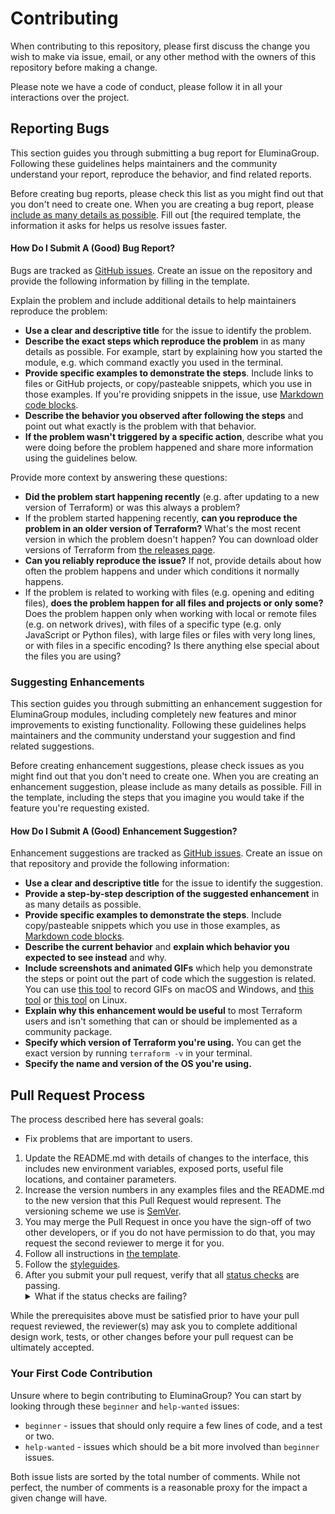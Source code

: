 # Contributing

When contributing to this repository, please first discuss the change you wish to make via issue,
email, or any other method with the owners of this repository before making a change. 

Please note we have a code of conduct, please follow it in all your interactions over the project.

## Reporting Bugs

This section guides you through submitting a bug report for EluminaGroup. Following these guidelines helps maintainers and the community understand your report, reproduce the behavior, and find related reports.

Before creating bug reports, please check this list as you might find out that you don't need to create one. When you are creating a bug report, please [include as many details as possible](#how-do-i-submit-a-good-bug-report). Fill out [the required template, the information it asks for helps us resolve issues faster.


#### How Do I Submit A (Good) Bug Report?

Bugs are tracked as [GitHub issues](https://guides.github.com/features/issues/). Create an issue on the repository and provide the following information by filling in the template.

Explain the problem and include additional details to help maintainers reproduce the problem:

* **Use a clear and descriptive title** for the issue to identify the problem.
* **Describe the exact steps which reproduce the problem** in as many details as possible. For example, start by explaining how you started the module, e.g. which command exactly you used in the terminal.
* **Provide specific examples to demonstrate the steps**. Include links to files or GitHub projects, or copy/pasteable snippets, which you use in those examples. If you're providing snippets in the issue, use [Markdown code blocks](https://docs.github.com/pt/github/writing-on-github/working-with-advanced-formatting/creating-and-highlighting-code-blocks).
* **Describe the behavior you observed after following the steps** and point out what exactly is the problem with that behavior.
* **If the problem wasn't triggered by a specific action**, describe what you were doing before the problem happened and share more information using the guidelines below.

Provide more context by answering these questions:

* **Did the problem start happening recently** (e.g. after updating to a new version of Terraform) or was this always a problem?
* If the problem started happening recently, **can you reproduce the problem in an older version of Terraform?** What's the most recent version in which the problem doesn't happen? You can download older versions of Terraform from [the releases page](https://github.com/hashicorp/terraform/releases).
* **Can you reliably reproduce the issue?** If not, provide details about how often the problem happens and under which conditions it normally happens.
* If the problem is related to working with files (e.g. opening and editing files), **does the problem happen for all files and projects or only some?** Does the problem happen only when working with local or remote files (e.g. on network drives), with files of a specific type (e.g. only JavaScript or Python files), with large files or files with very long lines, or with files in a specific encoding? Is there anything else special about the files you are using?
### Suggesting Enhancements

This section guides you through submitting an enhancement suggestion for EluminaGroup modules, including completely new features and minor improvements to existing functionality. Following these guidelines helps maintainers and the community understand your suggestion and find related suggestions.

Before creating enhancement suggestions, please check issues as you might find out that you don't need to create one. When you are creating an enhancement suggestion, please include as many details as possible. Fill in the template, including the steps that you imagine you would take if the feature you're requesting existed.

#### How Do I Submit A (Good) Enhancement Suggestion?

Enhancement suggestions are tracked as [GitHub issues](https://guides.github.com/features/issues/). Create an issue on that repository and provide the following information:

* **Use a clear and descriptive title** for the issue to identify the suggestion.
* **Provide a step-by-step description of the suggested enhancement** in as many details as possible.
* **Provide specific examples to demonstrate the steps**. Include copy/pasteable snippets which you use in those examples, as [Markdown code blocks](https://help.github.com/articles/markdown-basics/#multiple-lines).
* **Describe the current behavior** and **explain which behavior you expected to see instead** and why.
* **Include screenshots and animated GIFs** which help you demonstrate the steps or point out the part of code which the suggestion is related. You can use [this tool](https://www.cockos.com/licecap/) to record GIFs on macOS and Windows, and [this tool](https://github.com/colinkeenan/silentcast) or [this tool](https://gitlab.gnome.org/Archive/byzanz) on Linux.
* **Explain why this enhancement would be useful** to most Terraform users and isn't something that can or should be implemented as a community package.
* **Specify which version of Terraform you're using.** You can get the exact version by running `terraform -v` in your terminal.
* **Specify the name and version of the OS you're using.**


## Pull Request Process

The process described here has several goals:

- Fix problems that are important to users.

1. Update the README.md with details of changes to the interface, this includes new environment variables, exposed ports, useful file locations, and container parameters.
2. Increase the version numbers in any examples files and the README.md to the new version that this
   Pull Request would represent. The versioning scheme we use is [SemVer](http://semver.org/).
3. You may merge the Pull Request in once you have the sign-off of two other developers, or if you do not have permission to do that, you may request the second reviewer to merge it for you.
4. Follow all instructions in [the template](./.github/pull_request_template.md).
5. Follow the [styleguides](https://docs.EluminaGroup.one/docs/style-guide/terraform-style-guide.html).
6. After you submit your pull request, verify that all [status checks](https://help.github.com/articles/about-status-checks/) are passing. <details><summary>What if the status checks are failing?</summary>If a status check is failing, and you believe that the failure is unrelated to your change, please leave a comment on the pull request explaining why you believe the failure is unrelated. A maintainer will re-run the status check for you. If we conclude that the failure was a false positive, then we will open an issue to track that problem with our status check suite.</details>

While the prerequisites above must be satisfied prior to have your pull request reviewed, the reviewer(s) may ask you to complete additional design work, tests, or other changes before your pull request can be ultimately accepted.

### Your First Code Contribution

Unsure where to begin contributing to EluminaGroup? You can start by looking through these `beginner` and `help-wanted` issues:

* `beginner` - issues that should only require a few lines of code, and a test or two.
* `help-wanted` - issues which should be a bit more involved than `beginner` issues.

Both issue lists are sorted by the total number of comments. While not perfect, the number of comments is a reasonable proxy for the impact a given change will have.